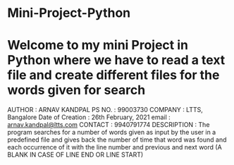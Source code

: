 # Mini-Project-Python
# Welcome to my mini Project in Python where we have to read a text file and create different files for the words given for search
AUTHOR           : ARNAV KANDPAL
   PS NO.           : 99003730
   COMPANY          : LTTS, Bangalore
   Date of Creation : 26th February, 2021
   email            : arnav.kandpal@ltts.com
   CONTACT          : 9940791774
   DESCRIPTION      : The program searches for a number of words given as input
                      by the user in a predefined file and gives back the
                      number of time that word was found and each occurrence
                      of it with the line number and previous and next word
                      (A BLANK IN CASE OF LINE END OR LINE START)
